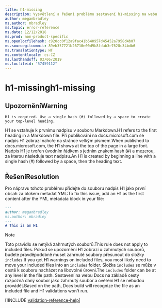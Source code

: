 ```yaml
---
title: h1-missing
description: Vysvětlení a řešení problému sestavení h1-missing na webu Docs
author: meganbradley
ms.author: mbradley
ms.topic: error-reference
ms.date: 12/12/2018
ms.prod: non-product-specific
ms.openlocfilehash: c920cc0f12a9fac41b640957d45452a7958d4b07
ms.sourcegitcommit: 89eb357721b26710e00d9b8fdab3e7628c34bdb6
ms.translationtype: HT
ms.contentlocale: cs-CZ
ms.lasthandoff: 03/06/2019
ms.locfileid: "57459112"
---
```

# <a name="h1-missing"></a><span data-ttu-id="59abe-103">h1-missing</span><span class="sxs-lookup"><span data-stu-id="59abe-103">h1-missing</span></span>

## <a name="warning"></a><span data-ttu-id="59abe-104">Upozornění</span><span class="sxs-lookup"><span data-stu-id="59abe-104">Warning</span></span>

`H1 is required. Use a single hash (#) followed by a space to create your top-level heading.`

<span data-ttu-id="59abe-105">H1 se vztahuje k prvnímu nadpisu v souboru Markdown.</span><span class="sxs-lookup"><span data-stu-id="59abe-105">H1 refers to the first heading in a Markdown file.</span></span> <span data-ttu-id="59abe-106">Při publikování na docs.microsoft.com se nadpis H1 zobrazí nahoře na stránce velkým písmem.</span><span class="sxs-lookup"><span data-stu-id="59abe-106">When published to docs.microsoft.com, the H1 shows at the top of the page in a large font.</span></span> <span data-ttu-id="59abe-107">Nadpis H1 je tvořen úvodním řádkem s jedním znakem hash (#) a mezerou, za kterou následuje text nadpisu.</span><span class="sxs-lookup"><span data-stu-id="59abe-107">An H1 is created by beginning a line with a single hash (#) followed by a space, then the heading text.</span></span>

## <a name="resolution"></a><span data-ttu-id="59abe-108">Řešení</span><span class="sxs-lookup"><span data-stu-id="59abe-108">Resolution</span></span>

<span data-ttu-id="59abe-109">Pro nápravu tohoto problému přidejte do souboru nadpis H1 jako první obsah za blokem metadat YML:</span><span class="sxs-lookup"><span data-stu-id="59abe-109">To fix this issue, add an H1 as the first content after the YML metadata block in your file:</span></span>

```markdown
---
author: meganbradley
ms.author: mbradley
---
# This is an H1
```

> [!NOTE]
> <span data-ttu-id="59abe-110">Toto pravidlo se netýká zahrnutých souborů.</span><span class="sxs-lookup"><span data-stu-id="59abe-110">This rule does not apply to included files.</span></span> <span data-ttu-id="59abe-111">Pokud se upozornění H1 zobrazí u zahrnutých souborů, budete pravděpodobně muset zahrnuté soubory přesunout do složky `includes`.</span><span class="sxs-lookup"><span data-stu-id="59abe-111">If you get H1 warnings on included files, you most likely need to move your included files into an `includes` folder.</span></span> <span data-ttu-id="59abe-112">Složka `includes` se může v cestě k souboru nacházet na libovolné úrovni.</span><span class="sxs-lookup"><span data-stu-id="59abe-112">The `includes` folder can be at any level in the file path.</span></span> <span data-ttu-id="59abe-113">Sestavení na webu Docs na základě cesty rozpozná daný soubor jako zahrnutý soubor a ověření H1 se nebudou provádět.</span><span class="sxs-lookup"><span data-stu-id="59abe-113">Based on the path, Docs build will recognize the file as an included file and H1 validations won't run.</span></span>

<!--make sure to add this file to your includes folder and verify the path-->
[!INCLUDE [validation-reference-help](includes/validation-reference-help.md)]